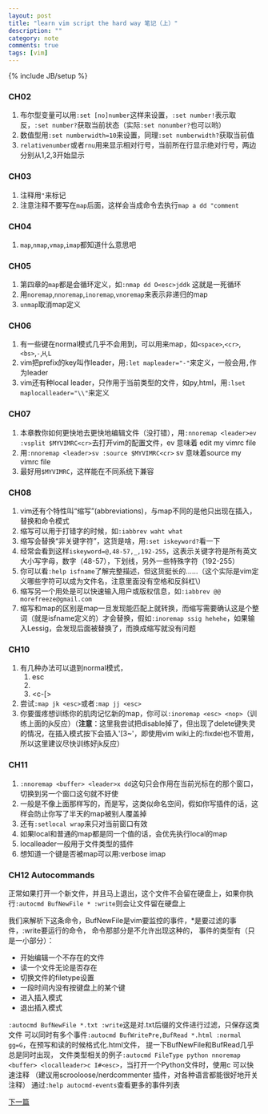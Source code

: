 ```yaml
---
layout: post
title: "learn vim script the hard way 笔记（上）"
description: ""
category: note
comments: true
tags: [vim]
---
```

{% include JB/setup %}

### CH02

1. 布尔型变量可以用`:set [no]number`这样来设置，`:set number!`表示取反，`:set number?`获取当前状态（实际`:set nonumber?`也可以哟）
1. 数值型用`:set numberwidth=10`来设置，同理`:set numberwidth?`获取当前值
1. `relativenumber`或者`rnu`用来显示相对行号，当前所在行显示绝对行号，两边分别从1,2,3开始显示

### CH03

1. 注释用`"`来标记
1. 注意注释不要写在`map`后面，这样会当成命令去执行`map a dd "comment`

### CH04

1. `map`,`nmap`,`vmap`,`imap`都知道什么意思吧

<!--more-->

### CH05

1. 第四章的`map`都是会循环定义，如`:nmap dd O<esc>jddk` 这就是一死循环
1. 用`noremap`,`nnoremap`,`inoremap`,`vnoremap`来表示非递归的map
1. `unmap`取消map定义

### CH06

1. 有一些键在normal模式几乎不会用到，可以用来map，如`<space>`,`<cr>`,`<bs>`,`-`,`H`,`L`
1. vim把prefix的key叫作leader，用`:let mapleader="-"`来定义，一般会用`,`作为leader
1. vim还有种local leader，只作用于当前类型的文件，如py,html，用`:lset maplocalleader="\\"`来定义

### CH07

1. 本章教你如何更快地去更快地编辑文件（没打错），用`:nnoremap <leader>ev :vsplit $MYVIMRC<cr>`去打开vim的配置文件，ev 意味着 edit my vimrc file
1. 用`:nnoremap <leader>sv :source $MYVIMRC<cr>` sv 意味着source my vimrc file
1. 最好用`$MYVIMRC`，这样能在不同系统下兼容

### CH08

1. vim还有个特性叫“缩写”(abbreviations)，与map不同的是他只出现在插入，替换和命令模式
1. 缩写可以用于打错字的时候，如`:iabbrev waht what`
1. 缩写会替换“非关键字符”，这货是啥，用`:set iskeyword?`看一下
1. 经常会看到这样`iskeyword=@,48-57,_,192-255`，这表示关键字符是所有英文大小写字母，数字（48-57），下划线，另外一些特殊字符（192-255）
1. 你可以看`:help isfname`了解完整描述，但这货挺长的……（这个实际是vim定义哪些字符可以成为文件名，注意里面没有空格和反斜杠\）
1. 缩写另一个用处是可以快速输入用户或版权信息，如`:iabbrev @@ morefreeze@gmail.com`
1. 缩写和map的区别是map一旦发现能匹配上就转换，而缩写需要确认这是个整词（就是isfname定义的）才会替换，假如`:inoremap ssig hehehe`，如果输入Lessig，会发现后面被替换了，而换成缩写就没有问题

### CH10

1. 有几种办法可以退到normal模式，
   1. esc
   1. <c-c>
   1. <c-[>
1. 尝试`:map jk <esc>`或者`:map jj <esc>`
1. 你要蛋疼想训练你的肌肉记忆新的map，你可以`:inoremap <esc> <nop>`（训练上面的jk反应）（**注意**：这里我尝试把<esc>disable掉了，但出现了delete键失灵的情况，在插入模式按下会插入'[3~'，即使用vim wiki上的:fixdel也不管用，所以这里建议尽快训练好jk反应）

### CH11

1. `:nnoremap <buffer> <leader>x dd`这句只会作用在当前光标在的那个窗口，切换到另一个窗口这句就不好使
1. 一般是不像上面那样写<buffer>的，而是写<localleader>，这类似命名空间，假如你写插件的话，这样会防止你写了半天的map被别人覆盖掉
1. 还有`:setlocal wrap`来只对当前窗口有效
1. 如果local和普通的map都是同一个值的话，会优先执行local的map
1. localleader一般用于文件类型的插件
1. 想知道一个键是否被map可以用:verbose imap <c-h>

### CH12 Autocommands

正常如果打开一个新文件，并且马上退出，这个文件不会留在硬盘上，如果你执行`:autocmd BufNewFile * :write`则会让文件留在硬盘上

我们来解析下这条命令，BufNewFile是vim要监控的事件，*是要过滤的事件，:write要运行的命令，
命令那部分是不允许出现<cr>这种的，
事件的类型有（只是一小部分）：
- 开始编辑一个不存在的文件
- 读一个文件无论是否存在
- 切换文件的filetype设置
- 一段时间内没有按键盘上的某个键
- 进入插入模式
- 退出插入模式

`:autocmd BufNewFile *.txt :write`这是对.txt后缀的文件进行过滤，只保存这类文件
可以同时有多个事件`:autocmd BufWritePre,BufRead *.html :normal gg=G`，在预写和读的时候格式化.html文件，
提一下BufNewFile和BufRead几乎总是同时出现，
文件类型相关的例子`:autocmd FileType python nnoremap <buffer> <localleader>c I#<esc>`，当打开一个Python文件时，使用<leader>c 可以快速注释
（建议用scrooloose/nerdcommenter 插件，对各种语言都能很好地开关注释）
通过`:help autocmd-events`查看更多的事件列表

[下一篇](/2017/06/learn-vim-script-the-hard-way-b.html)
